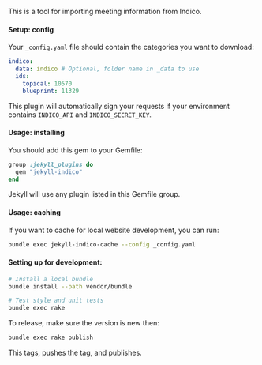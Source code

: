 This is a tool for importing meeting information from Indico.

#### Setup: config

Your `_config.yaml` file should contain the categories you want to download:

```yaml
indico:
  data: indico # Optional, folder name in _data to use
  ids:
    topical: 10570
    blueprint: 11329
```


This plugin will automatically sign your requests if your environment contains
`INDICO_API` and `INDICO_SECRET_KEY`.

#### Usage: installing


You should add this gem to your Gemfile:

```ruby
group :jekyll_plugins do
  gem "jekyll-indico"
end
```

Jekyll will use any plugin listed in this Gemfile group.

#### Usage: caching

If you want to cache for local website development, you can run:

```bash
bundle exec jekyll-indico-cache --config _config.yaml
```

<!-- Feature not added yet
Or, if you use rake, you can add the provided task:

```ruby
require 'jekyll-indico/rake_task'

JekyllIndico::RakeTask.new(:cache)
```

Now the "cache" task will cache your Indico reads.
-->

#### Setting up for development:


```bash
# Install a local bundle
bundle install --path vendor/bundle

# Test style and unit tests
bundle exec rake
```

To release, make sure the version is new then:

```bash
bundle exec rake publish
```

This tags, pushes the tag, and publishes.
